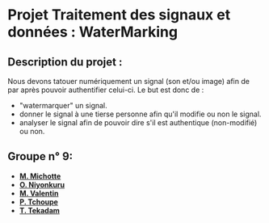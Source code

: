 # Projet Traitement des signaux et données : WaterMarking

## Description du projet :
Nous devons tatouer numériquement un signal (son et/ou image) afin de par après pouvoir authentifier celui-ci.
Le but est donc de :
- "watermarquer" un signal.
- donner le signal à une tierse personne afin qu'il modifie ou non le signal.
- analyser le signal afin de pouvoir dire s'il est authentique (non-modifié) ou non. 

## Groupe n° 9:
 - [**M. Michotte**](https://github.com/MMichotte)
 - [**O. Niyonkuru**](https://github.com/danny00747)
 - [**M. Valentin**](https://github.com/momo007Dev)
 - [**P. Tchoupe**](https://github.com/PatrickTchoupe)
 - [**T. Tekadam**](https://github.com/)
